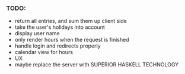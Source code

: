 ### TODO:  

- return all entries, and sum them up client side
- take the user's holidays into account
- display user name
- only render hours when the request is finished
- handle login and redirects properly
- calendar view for hours
- UX
- maybe replace the server with SUPERIOR HASKELL TECHNOLOGY
